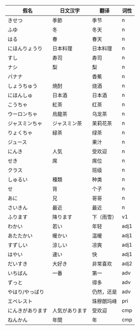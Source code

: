 ﻿|假名|日文汉字|翻译|词性|
|-|-|-|-|
|きせつ|季節|季节|n|
|ふゆ|冬|冬天|n|
|はる|春|春天|n|
|にほんりょうり|日本料理|日本料理|n|
|すし|寿司|寿司|n|
|ナシ|梨|梨|n|
|バナナ||香蕉|n|
|しょうちゅう|焼酎|烧酒|n|
|にほんしゅ|日本酒|日本酒|n|
|こうちゃ|紅茶|红茶|n|
|ウーロンちゃ|烏龍茶|乌龙茶|n|
|ジャスミンちゃ|ジャスミン茶|茉莉花茶|n|
|りょくちゃ|緑茶|绿茶|n|
|ジュース||果汁|n|
|にんき|人気|受欢迎|n|
|せき|席|席位|n|
|クラス||班级|n|
|しゅるい|種類|种类|n|
|せ|背|个子|n|
|あに|兄|哥哥|n|
|さいきん|最近|最近|n|
|ふります|降ります|下（雨雪）|v1|
|わかい|若い|年轻|adj1|
|あたたかい|暖かい|温暖|adj1|
|すずしい|涼しい|凉爽|adj1|
|はやい|速い|快|adj1|
|だいすき|大好き|非常喜欢|adj2|
|いちばん|一番|第一|adv|
|ずっと||得多|adv|
|やはり/やっばり||仍然，还是|adv|
|エベレスト||珠穆朗玛峰|pri|
|にんきがあります|人気があります|受欢迎|cmp|
|ねんかん|年間|年|cmp|